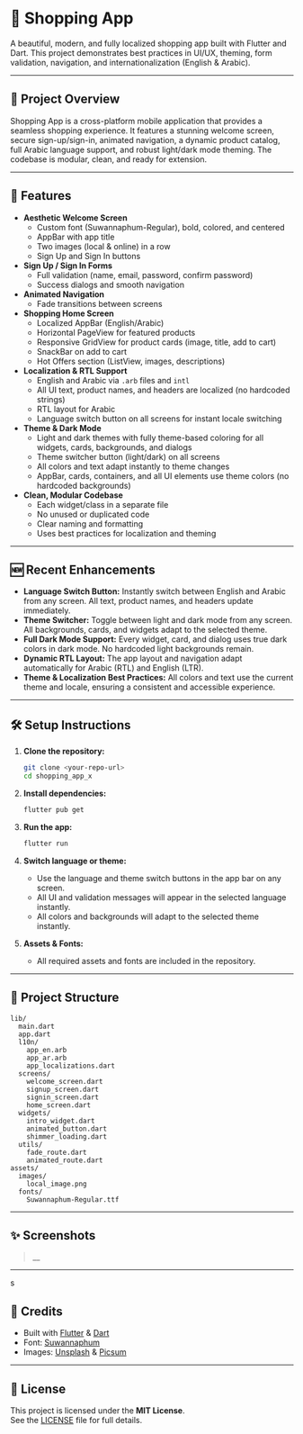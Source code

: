 # 🛒 Shopping App

A beautiful, modern, and fully localized shopping app built with Flutter and Dart. This project demonstrates best practices in UI/UX, theming, form validation, navigation, and internationalization (English & Arabic).

---

## 🌟 Project Overview

Shopping App is a cross-platform mobile application that provides a seamless shopping experience. It features a stunning welcome screen, secure sign-up/sign-in, animated navigation, a dynamic product catalog, full Arabic language support, and robust light/dark mode theming. The codebase is modular, clean, and ready for extension.

---

## 🚀 Features

- **Aesthetic Welcome Screen**
  - Custom font (Suwannaphum-Regular), bold, colored, and centered
  - AppBar with app title
  - Two images (local & online) in a row
  - Sign Up and Sign In buttons
- **Sign Up / Sign In Forms**
  - Full validation (name, email, password, confirm password)
  - Success dialogs and smooth navigation
- **Animated Navigation**
  - Fade transitions between screens
- **Shopping Home Screen**
  - Localized AppBar (English/Arabic)
  - Horizontal PageView for featured products
  - Responsive GridView for product cards (image, title, add to cart)
  - SnackBar on add to cart
  - Hot Offers section (ListView, images, descriptions)
- **Localization & RTL Support**
  - English and Arabic via `.arb` files and `intl`
  - All UI text, product names, and headers are localized (no hardcoded strings)
  - RTL layout for Arabic
  - Language switch button on all screens for instant locale switching
- **Theme & Dark Mode**
  - Light and dark themes with fully theme-based coloring for all widgets, cards, backgrounds, and dialogs
  - Theme switcher button (light/dark) on all screens
  - All colors and text adapt instantly to theme changes
  - AppBar, cards, containers, and all UI elements use theme colors (no hardcoded backgrounds)
- **Clean, Modular Codebase**
  - Each widget/class in a separate file
  - No unused or duplicated code
  - Clear naming and formatting
  - Uses best practices for localization and theming

---

## 🆕 Recent Enhancements

- **Language Switch Button:** Instantly switch between English and Arabic from any screen. All text, product names, and headers update immediately.
- **Theme Switcher:** Toggle between light and dark mode from any screen. All backgrounds, cards, and widgets adapt to the selected theme.
- **Full Dark Mode Support:** Every widget, card, and dialog uses true dark colors in dark mode. No hardcoded light backgrounds remain.
- **Dynamic RTL Layout:** The app layout and navigation adapt automatically for Arabic (RTL) and English (LTR).
- **Theme & Localization Best Practices:** All colors and text use the current theme and locale, ensuring a consistent and accessible experience.

---

## 🛠️ Setup Instructions

1. **Clone the repository:**

   ```sh
   git clone <your-repo-url>
   cd shopping_app_x
   ```

2. **Install dependencies:**

   ```sh
   flutter pub get
   ```

3. **Run the app:**

   ```sh
   flutter run
   ```

4. **Switch language or theme:**

   - Use the language and theme switch buttons in the app bar on any screen.
   - All UI and validation messages will appear in the selected language instantly.
   - All colors and backgrounds will adapt to the selected theme instantly.

5. **Assets & Fonts:**
   - All required assets and fonts are included in the repository.

---

## 📂 Project Structure

```
lib/
  main.dart
  app.dart
  l10n/
    app_en.arb
    app_ar.arb
    app_localizations.dart
  screens/
    welcome_screen.dart
    signup_screen.dart
    signin_screen.dart
    home_screen.dart
  widgets/
    intro_widget.dart
    animated_button.dart
    shimmer_loading.dart
  utils/
    fade_route.dart
    animated_route.dart
assets/
  images/
    local_image.png
  fonts/
    Suwannaphum-Regular.ttf
```

---

## ✨ Screenshots

> \_\_

---
s
## 📢 Credits

- Built with [Flutter](https://flutter.dev/) & [Dart](https://dart.dev/)
- Font: [Suwannaphum](https://fonts.google.com/specimen/Suwannaphum)
- Images: [Unsplash](https://unsplash.com/) & [Picsum](https://picsum.photos/)

---

## 📜 License

This project is licensed under the **MIT License**.  
See the [LICENSE](LICENSE) file for full details.
